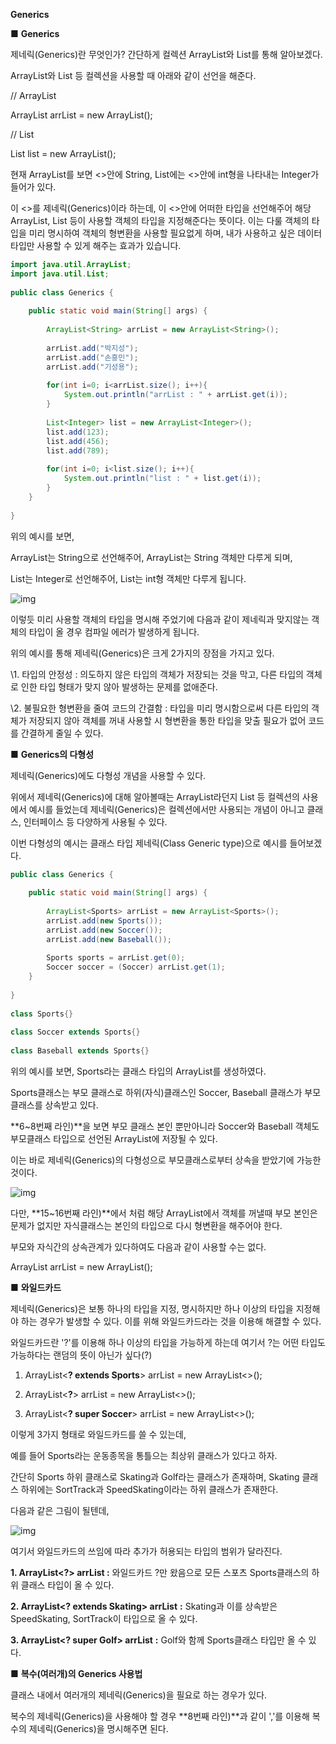 **Generics**



■ **Generics**

제네릭(Generics)란 무엇인가? 간단하게 컬렉션 ArrayList와 List를 통해 알아보겠다.

ArrayList와 List 등 컬렉션을 사용할 때 아래와 같이 선언을 해준다.

// ArrayList

ArrayList<String> arrList = new ArrayList<String>();

// List

List<Integer> list = new ArrayList<Integer>();



현재 ArrayList를 보면 <>안에 String, List에는 <>안에 int형을 나타내는 Integer가 들어가 있다.



이 <>를 제네릭(Generics)이라 하는데, 이 <>안에 어떠한 타입을 선언해주어 해당 ArrayList, List 등이 사용할 객체의 타입을 지정해준다는 뜻이다. 이는 다룰 객체의 타입을 미리 명시하여 객체의 형변환을 사용할 필요없게 하며, 내가 사용하고 싶은 데이터 타입만 사용할 수 있게 해주는 효과가 있습니다. 

```java
import java.util.ArrayList;
import java.util.List;
 
public class Generics {
 
    public static void main(String[] args) {
        
        ArrayList<String> arrList = new ArrayList<String>();
        
        arrList.add("박지성");
        arrList.add("손흥민");
        arrList.add("기성용");
        
        for(int i=0; i<arrList.size(); i++){
            System.out.println("arrList : " + arrList.get(i));
        }
        
        List<Integer> list = new ArrayList<Integer>();
        list.add(123);
        list.add(456);
        list.add(789);
        
        for(int i=0; i<list.size(); i++){
            System.out.println("list : " + list.get(i));
        }
    }
 
}
```



위의 예시를 보면,



ArrayList는 String으로 선언해주어, ArrayList는 String 객체만 다루게 되며,

List는 Integer로 선언해주어, List는 int형 객체만 다루게 됩니다.



![img](https://t1.daumcdn.net/cfile/tistory/997F71435AD553700A)



이렇듯 미리 사용할 객체의 타입을 명시해 주었기에 다음과 같이 제네릭과 맞지않는 객체의 타입이 올 경우 컴파일 에러가 발생하게 됩니다.



위의 예시를 통해 제네릭(Generics)은 크게 2가지의 장점을 가지고 있다.



\1. 타입의 안정성 : 의도하지 않은 타입의 객체가 저장되는 것을 막고, 다른 타입의 객체로 인한 타입 형태가 맞지 않아 발생하는 문제를 없애준다.

\2. 불필요한 형변환을 줄여 코드의 간결함 : 타입을 미리 명시함으로써 다른 타입의 객체가 저장되지 않아 객체를 꺼내 사용할 시 형변환을 통한 타입을 맞출 필요가 없어 코드를 간결하게 줄일 수 있다.





■ **Generics의 다형성**

제네릭(Generics)에도 다형성 개념을 사용할 수 있다. 

위에서 제네릭(Generics)에 대해 알아볼때는 ArrayList라던지 List 등 컬렉션의 사용에서 예시를 들었는데 제네릭(Generics)은 컬렉션에서만 사용되는 개념이 아니고 클래스, 인터페이스 등 다양하게 사용될 수 있다. 

이번 다형성의 예시는 클래스 타입 제네릭(Class Generic type)으로 예시를 들어보겠다.

```java
public class Generics {
 
    public static void main(String[] args) {
        
        ArrayList<Sports> arrList = new ArrayList<Sports>();
        arrList.add(new Sports());
        arrList.add(new Soccer());
        arrList.add(new Baseball());
        
        Sports sports = arrList.get(0);
        Soccer soccer = (Soccer) arrList.get(1);
    }
 
}
 
class Sports{}
 
class Soccer extends Sports{}
 
class Baseball extends Sports{}
```

위의 예시를 보면, Sports라는 클래스 타입의 ArrayList를 생성하였다.

Sports클래스는 부모 클래스로 하위(자식)클래스인 Soccer, Baseball 클래스가 부모클래스를 상속받고 있다.

**6~8번째 라인)**을 보면 부모 클래스 본인 뿐만아니라 Soccer와 Baseball 객체도 부모클래스 타입으로 선언된 ArrayList에 저장될 수 있다.

이는 바로 제네릭(Generics)의 다형성으로 부모클래스로부터 상속을 받았기에 가능한것이다.

![img](https://t1.daumcdn.net/cfile/tistory/996D554C5AD5797037)



다만, **15~16번째 라인)**에서 처럼 해당 ArrayList에서 객체를 꺼낼때 부모 본인은 문제가 없지만 자식클래스는 본인의 타입으로 다시 형변환을 해주어야 한다.



부모와 자식간의 상속관계가 있다하여도 다음과 같이 사용할 수는 없다.



ArrayList<Sports> arrList = new ArrayList<Soccer>();



■ **와일드카드**



제네릭(Generics)은 보통 하나의 타입을 지정, 명시하지만 하나 이상의 타입을 지정해야 하는 경우가 발생할 수 있다. 이를 위해 와일드카드라는 것을 이용해 해결할 수 있다.



와일드카드란 '?'를 이용해 하나 이상의 타입을 가능하게 하는데 여기서 ?는 어떤 타입도 가능하다는 랜덤의 뜻이 아닌가 싶다(?)



1. ArrayList<**? extends Sports**> arrList = new ArrayList<>();

2. ArrayList<**?**> arrList = new ArrayList<>();

3. ArrayList<**? super Soccer**> arrList = new ArrayList<>();



이렇게 3가지 형태로 와일드카드를 쓸 수 있는데,

예를 들어 Sports라는 운동종목을 통틀으는 최상위 클래스가 있다고 하자.

간단히 Sports 하위 클래스로 Skating과 Golf라는 클래스가 존재하며, Skating 클래스 하위에는 SortTrack과 SpeedSkating이라는 하위 클래스가 존재한다. 

다음과 같은 그림이 될텐데,



![img](https://t1.daumcdn.net/cfile/tistory/99EF1C3E5AD583A822)



여기서 와일드카드의 쓰임에 따라 추가가 허용되는 타입의 범위가 달라진다.



**1. ArrayList<?> arrList :** 와일드카드 ?만 왔음으로 모든 스포츠 Sports클래스의 하위 클래스 타입이 올 수 있다.

**2. ArrayList<? extends Skating> arrList** **:** Skating과 이를 상속받은 SpeedSkating, SortTrack이 타입으로 올 수 있다.

**3. ArrayList<? super Golf> arrList** **:** Golf와 함께 Sports클래스 타입만 올 수 있다.



■ **복수(여러개)의 Generics 사용법**

클래스 내에서 여러개의 제네릭(Generics)을 필요로 하는 경우가 있다.

복수의 제네릭(Generics)을 사용해야 할 경우 **8번째 라인)**과 같이 ','를 이용해 복수의 제네릭(Generics)을 명시해주면 된다.
